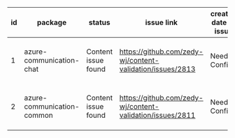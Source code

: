 
| id | package | status | issue link | created date of issue | update date of issue | run date of pipeline | pipeline run link |
|----|---------|--------|------------|-----------------------|----------------------| ---------------------| ----------------- |
| 1 | azure-communication-chat | Content issue found | https://github.com/zedy-wj/content-validation/issues/2813  | Need Confirm | Need Confirm | 7/15/2025 8:03:42 AM | https://dev.azure.com/v-wenjyu/content-validation-automation/_build/results?buildId=51 |
| 2 | azure-communication-common | Content issue found | https://github.com/zedy-wj/content-validation/issues/2811  | Need Confirm | Need Confirm | 7/15/2025 8:03:42 AM | https://dev.azure.com/v-wenjyu/content-validation-automation/_build/results?buildId=51 |